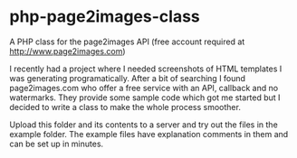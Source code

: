 # php-page2images-class

A PHP class for the page2images API (free account required at http://www.page2images.com)

I recently had a project where I needed screenshots of HTML templates I was generating programatically. After a bit of searching I found page2images.com who offer a free service with an API, callback and no watermarks. They provide some sample code which got me started but I decided to write a class to make the whole process smoother. 

Upload this folder and its contents to a server and try out the files in the example folder. The example files have explanation comments in them and can be set up in minutes.
